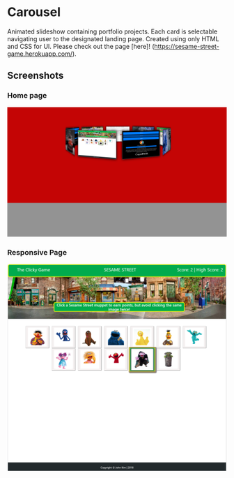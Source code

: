 # Carousel
Animated slideshow containing portfolio projects. Each card is selectable navigating user to the designated landing page.
Created using only HTML and CSS for UI. Please check out the page [here]! (https://sesame-street-game.herokuapp.com/).

## Screenshots

### Home page
![Home Page](/screenshots/home.png)

### Responsive Page
![Responsive Page](/screenshots/responsive.png)
